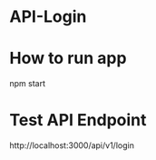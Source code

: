 # API-Login

# How to run app
   npm start
# Test API Endpoint
   http://localhost:3000/api/v1/login
